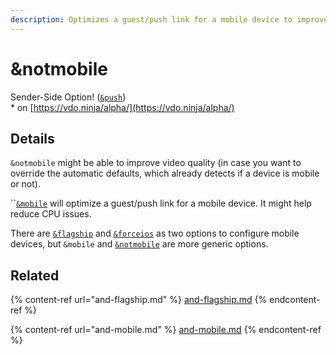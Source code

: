 ```yaml
---
description: Optimizes a guest/push link for a mobile device to improve video quality
---
```


# \&notmobile

Sender-Side Option! ([`&push`](../../source-settings/push.md))\
\* on [https://vdo.ninja/alpha/](https://vdo.ninja/alpha/)

## Details

`&notmobile` might be able to improve video quality (in case you want to override the automatic defaults, which already detects if a device is mobile or not).

``[`&mobile`](and-mobile.md) will optimize a guest/push link for a mobile device. It might help reduce CPU issues.

There are [`&flagship`](and-flagship.md) and [`&forceios`](../mobile-parameters/and-forceios.md) as two options to configure mobile devices, but `&mobile` and [`&notmobile`](and-notmobile.md) are more generic options.

## Related

{% content-ref url="and-flagship.md" %}
[and-flagship.md](and-flagship.md)
{% endcontent-ref %}

{% content-ref url="and-mobile.md" %}
[and-mobile.md](and-mobile.md)
{% endcontent-ref %}

